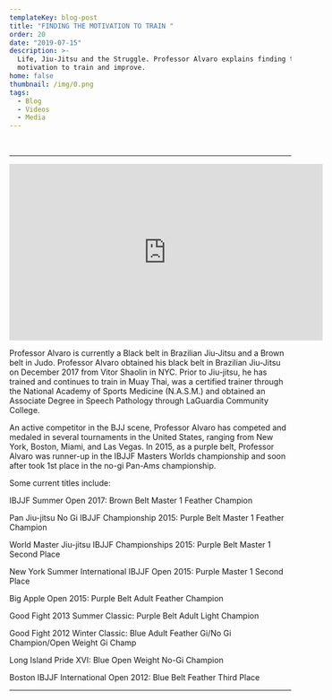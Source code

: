 ```yaml
---
templateKey: blog-post
title: "FINDING THE MOTIVATION TO TRAIN "
order: 20
date: "2019-07-15"
description: >-
  Life, Jiu-Jitsu and the Struggle. Professor Alvaro explains finding the
  motivation to train and improve.
home: false
thumbnail: /img/0.png
tags:
  - Blog
  - Videos
  - Media
---
```


<br>

---

<iframe width="560" height="315" src="https://www.youtube.com/embed/kWblycLnNuc" frameborder="0" allow="accelerometer; autoplay; encrypted-media; gyroscope; picture-in-picture" allowfullscreen></iframe>

Professor Alvaro is currently a Black belt in Brazilian Jiu-Jitsu and a Brown belt in Judo. Professor Alvaro obtained his black belt in Brazilian Jiu-Jitsu on December 2017 from Vitor Shaolin in NYC. Prior to Jiu-jitsu, he has trained and continues to train in Muay Thai, was a certified trainer through the National Academy of Sports Medicine (N.A.S.M.) and obtained an Associate Degree in Speech Pathology through LaGuardia Community College.

An active competitor in the BJJ scene, Professor Alvaro has competed and medaled in several tournaments in the United States, ranging from New York, Boston, Miami, and Las Vegas. In 2015, as a purple belt, Professor Alvaro was runner-up in the IBJJF Masters Worlds championship and soon after took 1st place in the no-gi Pan-Ams championship.

Some current titles include:

IBJJF Summer Open 2017: Brown Belt Master 1 Feather Champion

Pan Jiu-jitsu No Gi IBJJF Championship 2015: Purple Belt Master 1 Feather Champion

World Master Jiu-jitsu IBJJF Championships 2015: Purple Belt Master 1 Second Place

New York Summer International IBJJF Open 2015: Purple Master 1 Second Place

Big Apple Open 2015: Purple Belt Adult Feather Champion

Good Fight 2013 Summer Classic: Purple Belt Adult Light Champion

Good Fight 2012 Winter Classic: Blue Adult Feather Gi/No Gi Champion/Open Weight Gi Champ

Long Island Pride XVI: Blue Open Weight No-Gi Champion

Boston IBJJF International Open 2012: Blue Belt Feather Third Place

---
